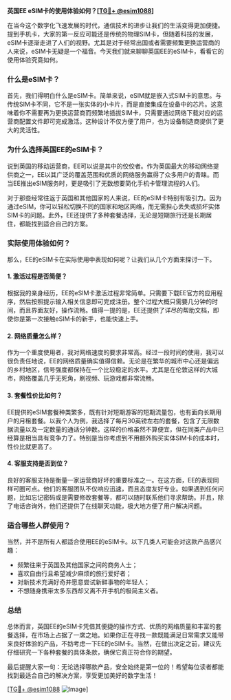 **英国EE eSIM卡的使用体验如何？[[TG💪+ @esim1088](https://t.me/s/esim1088)]**

在当今这个数字化飞速发展的时代，通信技术的进步让我们的生活变得更加便捷。提到手机卡，大家的第一反应可能还是传统的物理SIM卡，但随着科技的发展，eSIM卡逐渐走进了人们的视野。尤其是对于经常出国或者需要频繁更换运营商的人来说，eSIM卡无疑是一个福音。今天我们就来聊聊英国EE的eSIM卡，看看它的使用体验究竟如何。

### **什么是eSIM卡？**

首先，我们得明白什么是eSIM卡。简单来说，eSIM就是嵌入式SIM卡的意思。与传统SIM卡不同，它不是一张实体的小卡片，而是直接集成在设备中的芯片。这意味着你不需要再为更换运营商而频繁地插拔SIM卡，只需要通过网络下载对应的运营商配置文件即可完成激活。这种设计不仅方便了用户，也为设备制造商提供了更大的灵活性。

### **为什么选择英国EE的eSIM卡？**

说到英国的移动运营商，EE可以说是其中的佼佼者。作为英国最大的移动网络提供商之一，EE以其广泛的覆盖范围和优质的网络服务赢得了众多用户的青睐。而当EE推出eSIM服务时，更是吸引了无数想要简化手机卡管理流程的人们。

对于那些经常往返于英国和其他国家的人来说，EE的eSIM卡特别有吸引力。因为通过eSIM，你可以轻松切换不同的国家和地区网络，而无需担心丢失或损坏实体SIM卡的问题。此外，EE还提供了多种套餐选择，无论是短期旅行还是长期居住，都能找到适合自己的方案。

### **实际使用体验如何？**

那么，EE的eSIM卡在实际使用中表现如何呢？让我们从几个方面来探讨一下。

#### **1. 激活过程是否简便？**

根据我的亲身经历，EE的eSIM卡激活过程非常简单。只需要下载EE官方的应用程序，然后按照提示输入相关信息即可完成注册。整个过程大概只需要几分钟的时间，而且界面友好，操作流畅。值得一提的是，EE还提供了详尽的帮助文档，即使你是第一次接触eSIM卡的新手，也能快速上手。

#### **2. 网络质量怎么样？**

作为一个重度使用者，我对网络速度的要求非常高。经过一段时间的使用，我可以很负责任地说，EE的网络质量确实值得信赖。无论是在繁华的城市中心还是偏远的乡村地区，信号强度都保持在一个比较稳定的水平。尤其是在伦敦这样的大城市，网络覆盖几乎无死角，刷视频、玩游戏都非常流畅。

#### **3. 套餐性价比如何？**

EE提供的eSIM套餐种类繁多，既有针对短期游客的短期流量包，也有面向长期用户的月租套餐。以我个人为例，我选择了每月30英镑左右的套餐，包含了无限数据流量以及一定数量的通话分钟数。这样的价格虽然不算便宜，但在同类产品中已经算是相当具有竞争力了。特别是当你考虑到不用额外购买实体SIM卡的成本时，性价比就更高了。

#### **4. 客服支持是否到位？**

良好的客服支持是衡量一家运营商好坏的重要标准之一。在这方面，EE的表现同样可圈可点。他们的客服团队不仅响应迅速，而且态度友好专业。如果遇到任何问题，比如忘记密码或是需要修改套餐等，都可以随时联系他们寻求帮助。并且，除了电话咨询外，他们还提供了在线聊天功能，极大地方便了用户解决问题。

### **适合哪些人群使用？**

当然，并不是所有人都适合使用EE的eSIM卡。以下几类人可能会对这款产品感兴趣：

- 频繁往来于英国及其他国家之间的商务人士；
- 喜欢自由行且希望减少麻烦的旅行爱好者；
- 对新技术充满好奇并愿意尝试新鲜事物的年轻人；
- 不想随身携带太多东西却又离不开手机的极简主义者。

### **总结**

总体而言，英国EE的eSIM卡凭借其便捷的操作方式、优质的网络质量和丰富的套餐选择，在市场上占据了一席之地。如果你正在寻找一款既能满足日常需求又能带来良好体验的产品，不妨考虑一下EE的eSIM卡。当然，在做出决定之前，建议先仔细研究一下各种套餐的具体条款，确保它真正符合你的期望。

最后提醒大家一句：无论选择哪款产品，安全始终是第一位的！希望每位读者都能找到最适合自己的解决方案，享受更加美好的数字生活！

[[TG💪+ @esim1088](https://t.me/s/esim1088) ![Image](https://i.postimg.cc/4NQfJmqS/Snipaste-2025-05-13-00-14-12.png)]